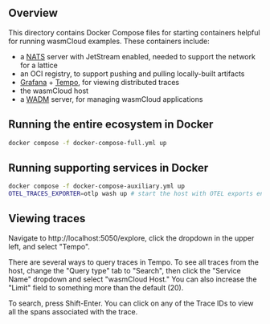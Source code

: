 ## Overview

This directory contains Docker Compose files for starting containers helpful for running wasmCloud examples. These containers include:

- a [NATS](https://nats.io) server with JetStream enabled, needed to support the network for a lattice
- an OCI registry, to support pushing and pulling locally-built artifacts
- [Grafana](https://grafana.com/) + [Tempo](https://grafana.com/oss/tempo/), for viewing distributed traces
- the wasmCloud host
- a [WADM](/docs/category/declarative-application-deployment-wadm) server, for managing wasmCloud applications

## Running the entire ecosystem in Docker

```bash
docker compose -f docker-compose-full.yml up
```

## Running supporting services in Docker

```bash
docker compose -f docker-compose-auxiliary.yml up
OTEL_TRACES_EXPORTER=otlp wash up # start the host with OTEL exports enabled
```

## Viewing traces

Navigate to http://localhost:5050/explore, click the dropdown in the upper left, and select "Tempo".

There are several ways to query traces in Tempo. To see all traces from the host, change the "Query type" tab to "Search", then click the "Service Name" dropdown and select "wasmCloud Host." You can also increase the "Limit" field to something more than the default (20).

To search, press Shift-Enter. You can click on any of the Trace IDs to view all the spans associated with the trace.
